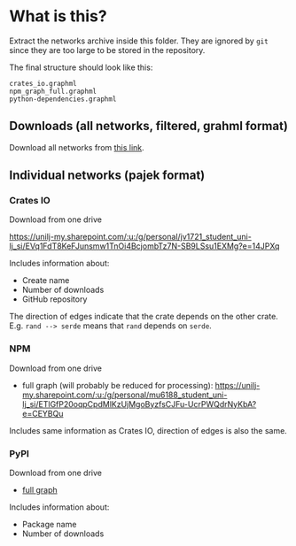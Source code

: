 # What is this?

Extract the networks archive inside this folder. They are ignored by `git` since they are too large to be stored in the repository.

The final structure should look like this:

```
crates_io.graphml
npm_graph_full.graphml
python-dependencies.graphml
```

## Downloads (all networks, filtered, grahml format)

Download all networks from [this link](https://unilj-my.sharepoint.com/:u:/g/personal/mu6188_student_uni-lj_si/EbGATLJeiqtEhHMA6nm0ptYBb8ackd-WlLn9Va9i5N3jpg?e=DGsWUs).

## Individual networks (pajek format)

### Crates IO

Download from one drive

https://unilj-my.sharepoint.com/:u:/g/personal/jv1721_student_uni-lj_si/EVq1FdT8KeFJunsmw1TnOi4BcjombTz7N-SB9LSsu1EXMg?e=14JPXq

Includes information about:

- Create name
- Number of downloads
- GitHub repository

The direction of edges indicate that the crate depends on the other crate. E.g. `rand --> serde` means that `rand` depends on `serde`.

### NPM

Download from one drive

- full graph (will probably be reduced for processing): https://unilj-my.sharepoint.com/:u:/g/personal/mu6188_student_uni-lj_si/ETlGfP20oqpCpdMlKzUjMgoByzfsCJFu-UcrPWQdrNyKbA?e=CEYBQu

Includes same information as Crates IO, direction of edges is also the same.

### PyPI

Download from one drive

- [full graph](https://unilj-my.sharepoint.com/:u:/g/personal/zt8811_student_uni-lj_si/EftNbN4R6gdBl2MyDfNFaWoBLiYmvm8v0Gjvw6nC3xda0Q?e=fPMolk)

Includes information about:

- Package name
- Number of downloads
